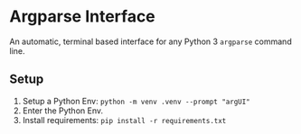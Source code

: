 # Argparse Interface

An automatic, terminal based interface for any Python 3 `argparse` command line.

## Setup

1. Setup a Python Env: `python -m venv .venv --prompt "argUI"`
1. Enter the Python Env.
1. Install requirements: `pip install -r requirements.txt`
